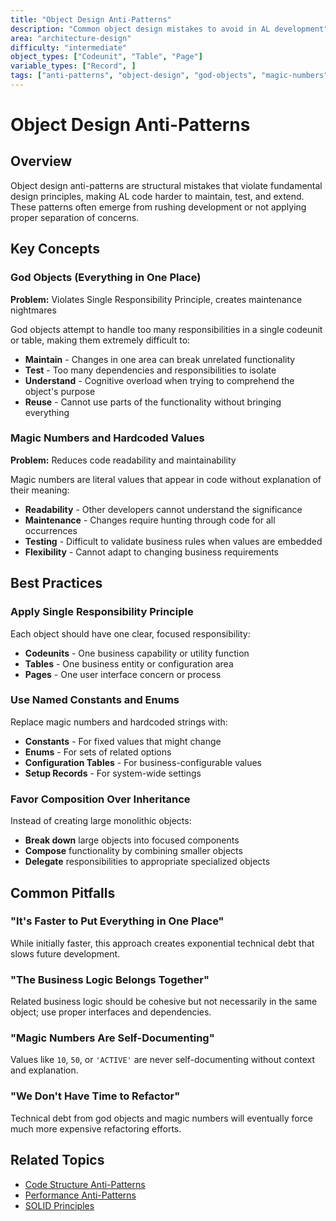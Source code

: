 ```yaml
---
title: "Object Design Anti-Patterns"
description: "Common object design mistakes to avoid in AL development"
area: "architecture-design"
difficulty: "intermediate"
object_types: ["Codeunit", "Table", "Page"]
variable_types: ["Record", ]
tags: ["anti-patterns", "object-design", "god-objects", "magic-numbers", "solid-principles"]
---
```


# Object Design Anti-Patterns

## Overview
Object design anti-patterns are structural mistakes that violate fundamental design principles, making AL code harder to maintain, test, and extend. These patterns often emerge from rushing development or not applying proper separation of concerns.

## Key Concepts

### God Objects (Everything in One Place)
**Problem:** Violates Single Responsibility Principle, creates maintenance nightmares

God objects attempt to handle too many responsibilities in a single codeunit or table, making them extremely difficult to:
- **Maintain** - Changes in one area can break unrelated functionality
- **Test** - Too many dependencies and responsibilities to isolate
- **Understand** - Cognitive overload when trying to comprehend the object's purpose
- **Reuse** - Cannot use parts of the functionality without bringing everything

### Magic Numbers and Hardcoded Values
**Problem:** Reduces code readability and maintainability

Magic numbers are literal values that appear in code without explanation of their meaning:
- **Readability** - Other developers cannot understand the significance
- **Maintenance** - Changes require hunting through code for all occurrences
- **Testing** - Difficult to validate business rules when values are embedded
- **Flexibility** - Cannot adapt to changing business requirements

## Best Practices

### Apply Single Responsibility Principle
Each object should have one clear, focused responsibility:
- **Codeunits** - One business capability or utility function
- **Tables** - One business entity or configuration area
- **Pages** - One user interface concern or process

### Use Named Constants and Enums
Replace magic numbers and hardcoded strings with:
- **Constants** - For fixed values that might change
- **Enums** - For sets of related options
- **Configuration Tables** - For business-configurable values
- **Setup Records** - For system-wide settings

### Favor Composition Over Inheritance
Instead of creating large monolithic objects:
- **Break down** large objects into focused components
- **Compose** functionality by combining smaller objects
- **Delegate** responsibilities to appropriate specialized objects

## Common Pitfalls

### "It's Faster to Put Everything in One Place"
While initially faster, this approach creates exponential technical debt that slows future development.

### "The Business Logic Belongs Together"
Related business logic should be cohesive but not necessarily in the same object; use proper interfaces and dependencies.

### "Magic Numbers Are Self-Documenting"
Values like `10`, `50`, or `'ACTIVE'` are never self-documenting without context and explanation.

### "We Don't Have Time to Refactor"
Technical debt from god objects and magic numbers will eventually force much more expensive refactoring efforts.

## Related Topics
- [Code Structure Anti-Patterns](code-structure-anti-patterns.md)
- [Performance Anti-Patterns](performance-anti-patterns.md)
- [SOLID Principles](solid-single-responsibility.md)
